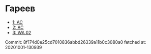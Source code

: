 # Гареев
- [1: AC](1.md)
- [2: AC](2.md)
- [3: WA 02](3.md)

Commit: 8f174d0e25cd7010836abbd26339a11b0c3080a0
 fetched at: 20201001-130939
